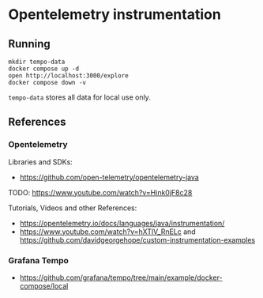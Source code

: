 # Opentelemetry instrumentation 

## Running

```shell
mkdir tempo-data
docker compose up -d
open http://localhost:3000/explore
docker compose down -v 
```


`tempo-data` stores all data for local use only.

## References


### Opentelemetry
Libraries and SDKs:
 - https://github.com/open-telemetry/opentelemetry-java


TODO: https://www.youtube.com/watch?v=Hink0jF8c28

Tutorials, Videos and other References:
- https://opentelemetry.io/docs/languages/java/instrumentation/
- https://www.youtube.com/watch?v=hXTlV_RnELc and https://github.com/davidgeorgehope/custom-instrumentation-examples


### Grafana Tempo

- https://github.com/grafana/tempo/tree/main/example/docker-compose/local
